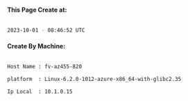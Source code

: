 
   
#### This Page Create at:

```bash

2023-10-01 - 08:46:52 UTC

```

#### Create By Machine:

```bash

Host Name : fv-az455-820

platform  : Linux-6.2.0-1012-azure-x86_64-with-glibc2.35

Ip Local  : 10.1.0.15

```

